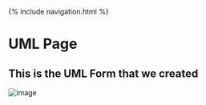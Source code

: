 {% include navigation.html %}

# UML Page
## This is the UML Form that we created

![image](https://user-images.githubusercontent.com/73254122/160047273-cedd2c7d-be71-4c26-8b99-34ca59d812e5.png)
